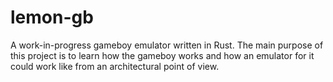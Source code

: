 # lemon-gb
A work-in-progress gameboy emulator written in Rust. The main purpose of this project is to learn how the gameboy works and how an emulator for it could work like from an architectural point of view.
